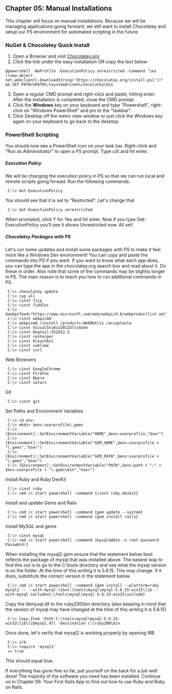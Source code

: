 ## Chapter 05:  Manual Installations

This chapter will focus on manual installations.  Because we will be managing applications going forward, we still want to install Chocolatey and
setup our PS environment for automated scripting in the future.

### NuGet & Chocolatey Quick Install

1. Open a Browser and visit [Chocolatey.org](http://chocolatey.org)
2. Click the link under the easy installation OR copy the text below

````
@powershell -NoProfile -ExecutionPolicy unrestricted -Command "iex ((new-object net.webclient).DownloadString('https://chocolatey.org/install.ps1'))" && SET PATH=%PATH%;%systemdrive%\chocolatey\bin
````

3. Open a regular CMD prompt and right-click and paste, hitting enter.  After the installation is completed, close the CMD prompt.
4. Click the **Windows** key on your keyboard and type "Powershell", right-click on "Windows PowerShell" and pin to the "taskbar".
5. Click Desktop off the metro view window or just click the Windows key again on your keyboard to go back to the desktop.

### PowerShell Scripting

You should now see a PowerShell icon on your task bar.  Right-click and "Run as Administrator" to open a PS prompt.  Type cd\ and hit enter.

##### Execution Policy

We will be changing the execution policy in PS so that we can run local and remote scripts going forwad. Run the following commands:

     C:\> Get-ExecutionPolicy

You should see that it is set to "Restricted".  Let's change that

     C:\> Set-ExeuctionPolicy unrestricted

When prompted, click Y for Yes and hit enter.  Now if you type Get-ExecutionPolicy you'll see it shows Unrestricted now.  All set!

##### Chocolatey Packages with PS

Let's run some updates and install some packages with PS to make it feel more like a Windows Dev environment!  You can copy and paste the commands into PS if you want.  If you
want to know what each app does, you can type the app in the chocolatey.org search box and read about it.  Do these in order.  Also note that some of the commands may be
slightly longer in PS.  The main reason is to teach you how to run additional commands in PS.

     C:\> chocolatey update
     C:\> cup all
     C:\> cinst 7zip
     C:\> cinst fiddler
     C:\> $webpifeed="https://www.microsoft.com/web/webpi/4.6/webproductlist.xml"
     C:\> cinst webpicmd
     C:\> webpicmd /install /products:WebMatrix /accepteula
     C:\> cinst VisualStudio2012Ultimate
     C:\> cinst Dogtail.VS2012.3
     C:\> cinst resharper
     C:\> cinst bleachbit
     C:\> cinst sublime
     C:\> cinst curl

Web Browsers

     C:\> cinst GoogleChrome
     C:\> cinst FireFox
     C:\> cinst Opera
     C:\> cinst safari

Git

     C:\> cinst git

Set Paths and Environment Variables

     C:\> cd env:
     C:\> mkdir $env:userprofile\.gems
     C:\> [Environment]::SetEnvironmentVariable("HOME",$env:userprofile,"User")
     C:\> [Environment]::SetEnvironmentVariable("GEM_HOME",$env:userprofile + "\.gems","User")
     C:\> [Environment]::SetEnvironmentVariable("GEM_PATH",$env:userprofile + "\.gems","User")
     C:\> [Environment]::SetEnvironmentVariable("PATH",$env:path + ";" + $env:userprofile + "\.gems\bin","User")

Install Ruby and Ruby DevKit

     C:\> cinst ruby
     C:\> cmd /c start powershell -command {cinst ruby.devkit}

Install and update Gems and Rails

     C:\> cmd /c start powershell -command {gem update --system}
     C:\> cmd /c start powershell -command {gem install rails}

Install MySQL and gems

     C:\> cinst mysql
     C:\> cmd /c start powershell -command {mysqladmin -u root password Passw0rd!}

When installing the mysql2 gem ensure that the statement below best reflects the package of mysql that was installed above.  The easiest way to find this out is to
go to the C:\tools directory and see what the mysql version is on the folder.  At the time of this writing it is 5.6.15.  This may change.  If it does, substitute the
correct version in the statement below.

     C:\> cmd /c start powershell -command {gem install --platform=ruby mysql2 -- --with-mysql-lib=C:\tools\mysql\mysql-5.6.15-win32\lib --with-mysql-include=C:\tools\mysql\mysql-5.6.15-win32\include}

Copy the libmysql.dll to the ruby200\bin directory (also keeping in mind that the version of mysql may have changed at the time of this writing it is 5.6.15)

     C:\> Copy-Item -Path C:\tools\mysql\mysql-5.6.15-win32\lib\libmysql.dll -Destination c:\ruby200\bin

Once done, let's verify that mysql2 is working properly by opening IRB.

     C:\> irb
     C:\> require 'mysql2'
     => true

This should equal true.

If everything has gone fine so far, pat yourself on the back for a job well done!  The majority of the software you need has been installed.  Continue on in Chapter 06: Your
First Rails App to find out how to use Ruby and Ruby on Rails.
